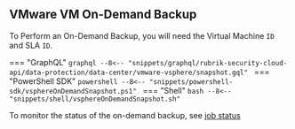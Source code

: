 ## VMware VM On-Demand Backup

To Perform an On-Demand Backup, you will need the Virtual Machine `ID` and SLA `ID`.

=== "GraphQL"
    ```graphql
    --8<-- "snippets/graphql/rubrik-security-cloud-api/data-protection/data-center/vmware-vsphere/snapshot.gql"
    ```
=== "PowerShell SDK"
    ```powershell
    --8<-- "snippets/powershell-sdk/vsphereOnDemandSnapshot.ps1"
    ```
=== "Shell"
    ```bash
    --8<-- "snippets/shell/vsphereOnDemandSnapshot.sh"
    ```

To monitor the status of the on-demand backup, see [job status](Job-Status.md)